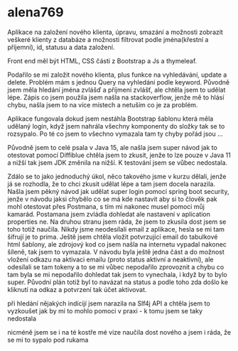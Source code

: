 # alena769
Aplikace na založení nového klienta, úpravu, smazání a možnosti zobrazit veškeré klienty z databáze a možnosti filtrovat podle jména(křestní a příjemní), id, statusu a data založení.

Front end měl být HTML, CSS části z Bootstrap a Js a thymeleaf. 

Podařilo se mi založit nového klienta, plus funkce na vyhledávání, update a delete. Problém mám s jednou Query na vyhledání podle keyword. Původně jsem měla hledání jména zvlášď a příjmení zvlášť, ale chtěla jsem to udělat lépe. Zápis co jsem použila jsem našla na stackoverflow, jenže mě to hlásí chybu, našla jsem to na více místech a netuším co je za problém.

Aplikace fungovala dokud jsem nestáhla Bootstrap šablonu která měla udělaný login, když jsem nahrála všechny komponenty do složky tak se to rozsypalo. Po té co jsem to všechno vymazala tam ty chyby pořád jsou ... 

Původně jsem to celé psala v Java 15, ale našla jsem super návod jak to otestovat pomocí Diffiblue chtěla jsem to zkusit, jenže to lze pouze v Java 11 a nižší tak jsem JDK změnila na nižší. K testování jsem se vůbec nedostala.

Zdálo se to jako jednoduchý úkol, něco takového jsme v kurzu dělali, jenže já se rozhodla, že to chci zkusit udělat lépe a tam jsem docela narazila. Našla jsem pěkný návod jak udělat super login pomocí spring boot security, jenže v návodu jaksi chybělo co se má kde nastavit aby si to člověk pak mohl otestovat přes Postmana, s tím mi nakonec musel pomoci můj kamarád. Postamana jsem zvládla dohledat ale nastavení v aplication properties ne.
Na druhou stranu jsem ráda, že jsem to zkusila dost jsem se toho totiž naučila. Nikdy jsme neodesílali email z aplikace, hesla se mi tam šifrují je to prima.
Ještě jsem chtěla vložit potvrzující email do tabulkové html šablony, ale zdrojový kod co jsem našla na internetu vypadal nakonec šíleně, tak jsem to vymazala. 
V návodu byla ještě jedna část a do možnost vložení odkazu na aktivaci emailu (proto status aktivní a neaktivní), ale odesílali se tam tokeny a to se mi vůbec nepodařilo zprovoznit a chybu co tam byla se mi nepodařilo dohledat tak jsem to vynechala, i když by to bylo super. Původní plán totiž byl to navázat na status a podle toho zda došlo ke kliknutí na odkaz a potvrzení tak účet aktivovat. 

při hledání nějakých indícijí jsem narazila na Slf4j API a chtěla jsem to vyzkoušet jak by mi to mohlo pomoci v praxi - k tomu jsem se taky nedostala

nicméně jsem se i na té kostře mé vize naučila dost nového a jsem i ráda, že se mi to sypalo pod rukama